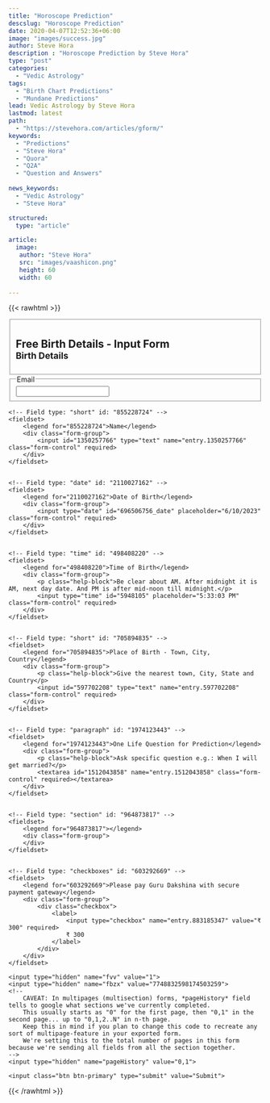 ```yaml
---
title: "Horoscope Prediction"
descslug: "Horoscope Prediction"
date: 2020-04-07T12:52:36+06:00
image: "images/success.jpg"
author: Steve Hora
description : "Horoscope Prediction by Steve Hora"
type: "post"
categories: 
  - "Vedic Astrology"
tags:
  - "Birth Chart Predictions"
  - "Mundane Predictions"
lead: Vedic Astrology by Steve Hora
lastmod: latest 
path:
  - "https://stevehora.com/articles/gform/"
keywords:
  - "Predictions"
  - "Steve Hora"
  - "Quora"
  - "Q2A"
  - "Question and Answers"
  
news_keywords:
  - "Vedic Astrology"
  - "Steve Hora"

structured:
  type: "article"

article:
  image:
   author: "Steve Hora"
   src: "images/vaashicon.png"
   height: 60
   width: 60
  
---
```

{{< rawhtml >}}
<script type="text/javascript" src="gform.js"></script>
<form action="https://docs.google.com/forms/d/e/1FAIpQLScEenBYOmwO_jb-QvETuyTjOBEaSyl8sRApMQFq9khTFrDRCQ/formResponse"
      target="_self"
      id="bootstrapForm"
      method="POST">
    <fieldset>
        <h2>Free Birth Details - Input Form<br><small>Birth Details</small></h2>
    </fieldset>
    <fieldset>
        <legend for="">Email</legend>
        <div class="form-group">
            <input id="emailAddress" type="email" name="emailAddress" class="form-control" required>
        </div>
    </fieldset>


    <!-- Field type: "short" id: "855228724" -->
    <fieldset>
        <legend for="855228724">Name</legend>
        <div class="form-group">
            <input id="1350257766" type="text" name="entry.1350257766" class="form-control" required>
        </div>
    </fieldset>


    <!-- Field type: "date" id: "2110027162" -->
    <fieldset>
        <legend for="2110027162">Date of Birth</legend>
        <div class="form-group">
            <input type="date" id="696506756_date" placeholder="6/10/2023" class="form-control" required>
        </div>
    </fieldset>


    <!-- Field type: "time" id: "498408220" -->
    <fieldset>
        <legend for="498408220">Time of Birth</legend>
        <div class="form-group">
            <p class="help-block">Be clear about AM. After midnight it is AM, next day date. And PM is after mid-noon till midnight.</p>
            <input type="time" id="5948105" placeholder="5:33:03 PM" class="form-control" required>
        </div>
    </fieldset>


    <!-- Field type: "short" id: "705894835" -->
    <fieldset>
        <legend for="705894835">Place of Birth - Town, City, Country</legend>
        <div class="form-group">
            <p class="help-block">Give the nearest town, City, State and Country</p>
            <input id="597702208" type="text" name="entry.597702208" class="form-control" required>
        </div>
    </fieldset>


    <!-- Field type: "paragraph" id: "1974123443" -->
    <fieldset>
        <legend for="1974123443">One Life Question for Prediction</legend>
        <div class="form-group">
            <p class="help-block">Ask specific question e.g.: When I will get married?</p>
            <textarea id="1512043858" name="entry.1512043858" class="form-control" required></textarea>
        </div>
    </fieldset>


    <!-- Field type: "section" id: "964873817" -->
    <fieldset>
        <legend for="964873817"></legend>
        <div class="form-group">
        </div>
    </fieldset>


    <!-- Field type: "checkboxes" id: "603292669" -->
    <fieldset>
        <legend for="603292669">Please pay Guru Dakshina with secure payment gateway</legend>
        <div class="form-group">
            <div class="checkbox">
                <label>
                    <input type="checkbox" name="entry.883185347" value="₹ 300" required>
                    ₹ 300
                </label>
            </div>
        </div>
    </fieldset>

    <input type="hidden" name="fvv" value="1">
    <input type="hidden" name="fbzx" value="7748832598174503259">
    <!--
        CAVEAT: In multipages (multisection) forms, *pageHistory* field tells to google what sections we've currently completed.
        This usually starts as "0" for the first page, then "0,1" in the second page... up to "0,1,2..N" in n-th page.
        Keep this in mind if you plan to change this code to recreate any sort of multipage-feature in your exported form.
        We're setting this to the total number of pages in this form because we're sending all fields from all the section together.
    -->
    <input type="hidden" name="pageHistory" value="0,1">

    <input class="btn btn-primary" type="submit" value="Submit">
</form>
{{< /rawhtml >}}